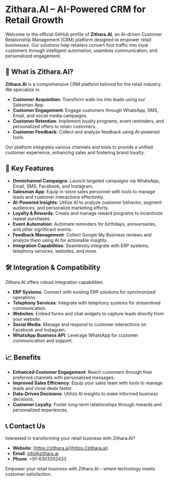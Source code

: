 # Zithara.AI – AI-Powered CRM for Retail Growth

Welcome to the official GitHub profile of **Zithara.AI**, an AI-driven Customer Relationship Management (CRM) platform designed to empower retail businesses. Our solutions help retailers convert foot traffic into loyal customers through intelligent automation, seamless communication, and personalized engagement.

## 🚀 What is Zithara.AI?

**Zithara.AI** is a comprehensive CRM platform tailored for the retail industry. We specialize in:

- **Customer Acquisition**: Transform walk-ins into leads using our Salesman App.
- **Customer Engagement**: Engage customers through WhatsApp, SMS, Email, and social media campaigns.
- **Customer Retention**: Implement loyalty programs, event reminders, and personalized offers to retain customers.
- **Customer Feedback**: Collect and analyze feedback using AI-powered tools.

Our platform integrates various channels and tools to provide a unified customer experience, enhancing sales and fostering brand loyalty.

## 🎯 Key Features

- **Omnichannel Campaigns**: Launch targeted campaigns via WhatsApp, Email, SMS, Facebook, and Instagram.
- **Salesman App**: Equip in-store sales personnel with tools to manage leads and customer interactions effectively.
- **AI-Powered Insights**: Utilize AI to analyze customer behavior, segment audiences, and personalize marketing efforts.
- **Loyalty & Rewards**: Create and manage reward programs to incentivize repeat purchases.
- **Event Automation**: Automate reminders for birthdays, anniversaries, and other significant events.
- **Feedback Management**: Collect Google My Business reviews and analyze them using AI for actionable insights.
- **Integration Capabilities**: Seamlessly integrate with ERP systems, telephony services, websites, and more.

## 🛠️ Integration & Compatibility

Zithara.AI offers robust integration capabilities:

- **ERP Systems**: Connect with existing ERP solutions for synchronized operations.
- **Telephony Services**: Integrate with telephony systems for streamlined communication.
- **Websites**: Embed forms and chat widgets to capture leads directly from your website.
- **Social Media**: Manage and respond to customer interactions on Facebook and Instagram.
- **WhatsApp Business API**: Leverage WhatsApp for customer communication and support.

## 📈 Benefits

- **Enhanced Customer Engagement**: Reach customers through their preferred channels with personalized messages.
- **Improved Sales Efficiency**: Equip your sales team with tools to manage leads and close deals faster.
- **Data-Driven Decisions**: Utilize AI insights to make informed business decisions.
- **Customer Loyalty**: Foster long-term relationships through rewards and personalized experiences.

## 📞 Contact Us

Interested in transforming your retail business with Zithara.AI?

- **Website**: [https://zithara.ai](https://zithara.ai)
- **Email**: [info@zithara.ai](mailto:info@zithara.in)
- **Phone**: +91-6303302433

Empower your retail business with Zithara.AI – where technology meets customer satisfaction.
